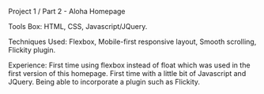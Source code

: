 Project 1 / Part 2 - Aloha Homepage


Tools Box:
HTML, CSS, Javascript/JQuery.



Techniques Used:
Flexbox, Mobile-first responsive layout, Smooth scrolling, Flickity plugin.


Experience:
First time using flexbox instead of float which was used in the first version of this homepage. First time with a little bit of Javascript and JQuery. Being able to incorporate a plugin such as Flickity.



